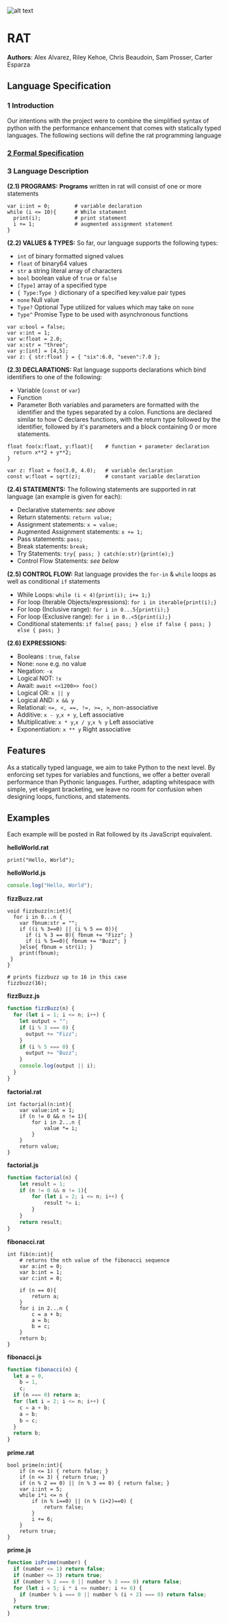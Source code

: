 ![alt text](/docs/rat.png)

# RAT
**Authors**: Alex Alvarez, Riley Kehoe, Chris Beaudoin, Sam Prosser, Carter Esparza

## Language Specification

### 1 Introduction
Our intentions with the project were to combine the simplified syntax of python with the performance enhancement that comes with statically typed languages.
The following sections will define the rat programming language

### [2 Formal Specification](/src/rat.ohm)

### 3 Language Description
**(2.1) PROGRAMS:**
**Programs** written in rat will consist of one or more statements
```rat
var i:int = 0;        # variable declaration
while (i <= 10){      # While statement
  print(i);           # print statement
  i += 1;             # augmented assignment statement 
}
```
**(2.2) VALUES & TYPES:**
So far, our language supports the following types:
- `int` of binary formatted signed values
- `float` of binary64 values
- `str` a string literal array of characters
- `bool` boolean value of `true` or `false`
- `[Type]` array of a specified type
- `{ Type:Type }` dictionary of a specified key:value pair types
- `none` Null value 
- `Type?` Optional Type utilized for values which may take on `none`
- `Type^` Promise Type to be used with asynchronous functions

```{rat}
var u:bool = false;
var v:int = 1;
var w:float = 2.0;
var x:str = "three";
var y:[int] = [4,5];
var z: { str:float } = { "six":6.0, "seven":7.0 };
```
**(2.3) DECLARATIONS:**
Rat language supports declarations which bind identifiers to one of the following:
- Variable (`const` or `var`)
- Function
- Parameter
Both variables and parameters are formatted with the identifier and the types separated by a colon. Functions are declared similar to how C declares functions, with the return type followed by the identifier, followed by it's parameters and a block containing 0 or more statements.

```rat
float foo(x:float, y:float){    # function + parameter declaration
  return x**2 + y**2;
}

var z: float = foo(3.0, 4.0);   # variable declaration
const w:float = sqrt(z);        # constant variable declaration
```

**(2.4) STATEMENTS:**
The following statements are supported in rat language (an example is given for each):
- Declarative statements: *see above*
- Return statements: `return value;`
- Assignment statements: `x = value;`
- Augmented Assignment statements: `x += 1;`
- Pass statements: `pass;`
- Break statements: `break;`
- Try Statements: `try{ pass; } catch(e:str){print(e);}`
- Control Flow Statements: *see below*

**(2.5) CONTROL FLOW:**
Rat language provides the `for-in` & `while` loops as well as conditional `if` statements 
- While Loops: `while (i < 4){print(i); i+= 1;} `
- For loop (Iterable Objects/expressions): `for i in iterable{print(i);}`
- For loop (Inclusive range): `for i in 0...5{print(i);}`
- For loop (Exclusive range): `for i in 0..<5{print(i);}`
- Conditional statements: `if false{ pass; } else if false { pass; } else { pass; }`


**(2.6) EXPRESSIONS:**
- Booleans : `true`, `false`
- None: `none` e.g. no value
- Negation: `-x`
- Logical NOT: `!x`
- Await: `await <<1200>> foo()`
- Logical OR: `x || y`
- Logical AND: `x && y`
- Relational: `<=, <, ==, !=, >=, >`, non-associative
- Additive: `x - y`,`x + y`, Left associative
- Multiplicative: `x * y`,`x / y`,`x % y` Left associative
- Exponentiation: `x ** y` Right associative

## Features
As a statically typed language, we aim to take Python to the next level. By enforcing set types for variables and functions, we offer a better overall performance than Pythonic languages. Further, adapting whitespace with simple, yet elegant bracketing, we leave no room for confusion when designing loops, functions, and statements.

## Examples
Each example will be posted in Rat followed by its JavaScript equivalent.

**helloWorld.rat**
```rat
print("Hello, World");
```

**helloWorld.js**
```javascript
console.log("Hello, World");
```

**fizzBuzz.rat**
```rat
void fizzbuzz(n:int){
  for i in 0...n {
  	var fbnum:str = "";
    if ((i % 3==0) || (i % 5 == 0)){
      if (i % 3 == 0){ fbnum += "Fizz"; }
      if (i % 5==0){ fbnum += "Buzz"; }
  	}else{ fbnum = str(i); }
    print(fbnum);
 }
}

# prints fizzbuzz up to 16 in this case
fizzbuzz(16);
```

**fizzBuzz.js**
```javascript
function fizzBuzz(n) {
  for (let i = 1; i <= n; i++) {
    let output = "";
    if (i % 3 === 0) {
      output += "Fizz";
    }
    if (i % 5 === 0) {
      output += "Buzz";
    }
    console.log(output || i);
  }
}
```

**factorial.rat**
```rat
int factorial(n:int){
    var value:int = 1;
    if (n != 0 && n != 1){
        for i in 2...n {
            value *= i;
        }
    }
    return value;
}
```

**factorial.js**
```javascript
function factorial(n) {
    let result = 1;
    if (n != 0 && n != 1){
        for (let i = 2; i <= n; i++) {
            result *= i;
        }
    }
    return result;
}
```

**fibonacci.rat**
```rat
int fib(n:int){
    # returns the nth value of the fibonacci sequence
    var a:int = 0;
    var b:int = 1;
    var c:int = 0;

    if (n == 0){
        return a;
    }
    for i in 2...n {
        c = a + b;
        a = b;
        b = c;
    }
    return b;
}
```

**fibonacci.js**
```javascript
function fibonacci(n) {
  let a = 0,
    b = 1,
    c;
  if (n === 0) return a;
  for (let i = 2; i <= n; i++) {
    c = a + b;
    a = b;
    b = c;
  }
  return b;
}
```

**prime.rat**
```rat
bool prime(n:int){
    if (n <= 1) { return false; }
    if (n <= 3) { return true; }
    if (n % 2 == 0) || (n % 3 == 0) { return false; }
    var i:int = 5;
    while i*i <= n {
    	if (n % i==0) || (n % (i+2)==0) {
        	return false;
        }
        i += 6;
    }
    return true;
}
```

**prime.js**
```javascript
function isPrime(number) {
  if (number <= 1) return false;
  if (number <= 3) return true;
  if (number % 2 === 0 || number % 3 === 0) return false;
  for (let i = 5; i * i <= number; i += 6) {
    if (number % i === 0 || number % (i + 2) === 0) return false;
  }
  return true;
}
```

